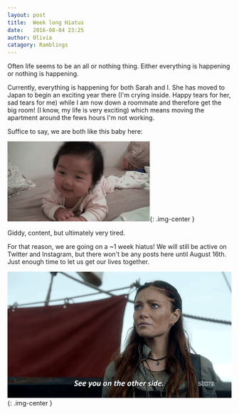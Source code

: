 ```yaml
---
layout: post
title:  Week long Hiatus
date:   2016-08-04 23:25
author: Olivia
catagory: Ramblings
---
```

Often life seems to be an all or nothing thing. Either everything is happening or nothing is happening.

Currently, everything is happening for both Sarah and I. She has moved to Japan to begin an exciting year there (I'm crying inside. Happy tears for her, sad tears for me) while I am now down a roommate and therefore get the big room! (I know, my life is very exciting) which means moving the apartment around the fews hours I'm not working.

Suffice to say, we are both like this baby here:

![Baby passing out](\assets\gifs\sleepy.gif){: .img-center }

Giddy, content, but ultimately very tired.

For that reason, we are going on a ~1 week hiatus! We will still be active on Twitter and Instagram, but there won't be any posts here until August 16th. Just enough time to let us get our lives together.

![See you on the other side!](\assets\gifs\otherside.gif){: .img-center }
